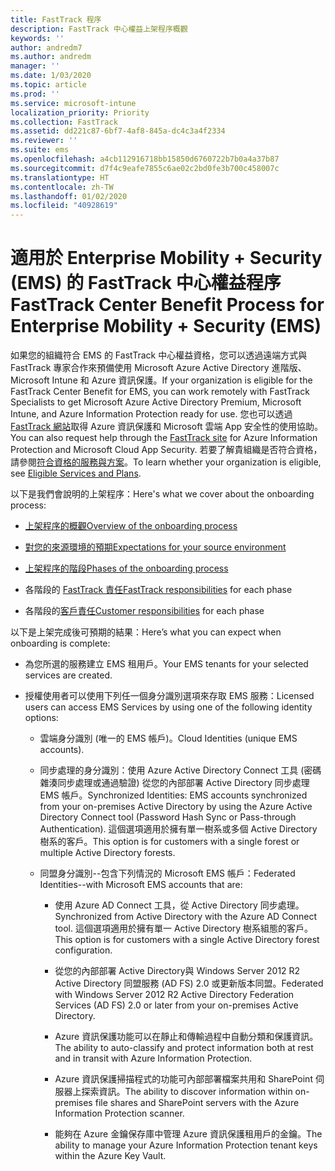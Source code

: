 ```yaml
---
title: FastTrack 程序
description: FastTrack 中心權益上架程序概觀
keywords: ''
author: andredm7
ms.author: andredm
manager: ''
ms.date: 1/03/2020
ms.topic: article
ms.prod: ''
ms.service: microsoft-intune
localization_priority: Priority
ms.collection: FastTrack
ms.assetid: dd221c87-6bf7-4af8-845a-dc4c3a4f2334
ms.reviewer: ''
ms.suite: ems
ms.openlocfilehash: a4cb112916718bb15850d6760722b7b0a4a37b87
ms.sourcegitcommit: d7f4c9eafe7855c6ae02c2bd0fe3b700c458007c
ms.translationtype: HT
ms.contentlocale: zh-TW
ms.lasthandoff: 01/02/2020
ms.locfileid: "40928619"
---
```

# <a name="fasttrack-center-benefit-process-for-enterprise-mobility--security-ems"></a><span data-ttu-id="3a624-103">適用於 Enterprise Mobility + Security (EMS) 的 FastTrack 中心權益程序</span><span class="sxs-lookup"><span data-stu-id="3a624-103">FastTrack Center Benefit Process for Enterprise Mobility + Security (EMS)</span></span>
<span data-ttu-id="3a624-104">如果您的組織符合 EMS 的 FastTrack 中心權益資格，您可以透過遠端方式與 FastTrack 專家合作來預備使用 Microsoft Azure Active Directory 進階版、Microsoft Intune 和 Azure 資訊保護。</span><span class="sxs-lookup"><span data-stu-id="3a624-104">If your organization is eligible for the FastTrack Center Benefit for EMS, you can work remotely with FastTrack Specialists to get Microsoft Azure Active Directory Premium, Microsoft Intune, and Azure Information Protection ready for use.</span></span> <span data-ttu-id="3a624-105">您也可以透過 [FastTrack 網站](https://www.microsoft.com/fasttrack/microsoft-365/ems)取得 Azure 資訊保護和 Microsoft 雲端 App 安全性的使用協助。</span><span class="sxs-lookup"><span data-stu-id="3a624-105">You can also request help through the [FastTrack site](https://www.microsoft.com/fasttrack/microsoft-365/ems) for Azure Information Protection and Microsoft Cloud App Security.</span></span> <span data-ttu-id="3a624-106">若要了解貴組織是否符合資格，請參閱[符合資格的服務與方案](M365-eligible-services-and-plans.md)。</span><span class="sxs-lookup"><span data-stu-id="3a624-106">To learn whether your organization is eligible, see [Eligible Services and Plans](M365-eligible-services-and-plans.md).</span></span>


<span data-ttu-id="3a624-107">以下是我們會說明的上架程序：</span><span class="sxs-lookup"><span data-stu-id="3a624-107">Here's what we cover about the onboarding process:</span></span>

-   [<span data-ttu-id="3a624-108">上架程序的概觀</span><span class="sxs-lookup"><span data-stu-id="3a624-108">Overview of the onboarding process</span></span>](EMS-fasttrack-benefit-overview.md)

-   [<span data-ttu-id="3a624-109">對您的來源環境的預期</span><span class="sxs-lookup"><span data-stu-id="3a624-109">Expectations for your source environment</span></span>](EMS-source-environment-expectations.md)

-   [<span data-ttu-id="3a624-110">上架程序的階段</span><span class="sxs-lookup"><span data-stu-id="3a624-110">Phases of the onboarding process</span></span>](EMS-onboarding-phases.md)

-   <span data-ttu-id="3a624-111">各階段的 [FastTrack 責任](EMS-fasttrack-responsibilities.md)</span><span class="sxs-lookup"><span data-stu-id="3a624-111">[FastTrack responsibilities](EMS-fasttrack-responsibilities.md) for each phase</span></span>

-   <span data-ttu-id="3a624-112">各階段的[客戶責任](EMS-your-responsibilities.md)</span><span class="sxs-lookup"><span data-stu-id="3a624-112">[Customer responsibilities](EMS-your-responsibilities.md) for each phase</span></span>

<span data-ttu-id="3a624-113">以下是上架完成後可預期的結果：</span><span class="sxs-lookup"><span data-stu-id="3a624-113">Here’s what you can expect when onboarding is complete:</span></span>

-   <span data-ttu-id="3a624-114">為您所選的服務建立 EMS 租用戶。</span><span class="sxs-lookup"><span data-stu-id="3a624-114">Your EMS tenants for your selected services are created.</span></span>

-   <span data-ttu-id="3a624-115">授權使用者可以使用下列任一個身分識別選項來存取 EMS 服務：</span><span class="sxs-lookup"><span data-stu-id="3a624-115">Licensed users can access EMS Services by using one of the following identity options:</span></span>

    -   <span data-ttu-id="3a624-116">雲端身分識別 (唯一的 EMS 帳戶)。</span><span class="sxs-lookup"><span data-stu-id="3a624-116">Cloud Identities (unique EMS accounts).</span></span>

    -   <span data-ttu-id="3a624-117">同步處理的身分識別：使用 Azure Active Directory Connect 工具 (密碼雜湊同步處理或通過驗證) 從您的內部部署 Active Directory 同步處理 EMS 帳戶。</span><span class="sxs-lookup"><span data-stu-id="3a624-117">Synchronized Identities: EMS accounts synchronized from your on-premises Active Directory by using the Azure Active Directory Connect tool (Password Hash Sync or Pass-through Authentication).</span></span> <span data-ttu-id="3a624-118">這個選項適用於擁有單一樹系或多個 Active Directory 樹系的客戶。</span><span class="sxs-lookup"><span data-stu-id="3a624-118">This option is for customers with a single forest or multiple Active Directory forests.</span></span>

    -   <span data-ttu-id="3a624-119">同盟身分識別--包含下列情況的 Microsoft EMS 帳戶：</span><span class="sxs-lookup"><span data-stu-id="3a624-119">Federated Identities--with Microsoft EMS accounts that are:</span></span>

        -   <span data-ttu-id="3a624-120">使用 Azure AD Connect 工具，從 Active Directory 同步處理。</span><span class="sxs-lookup"><span data-stu-id="3a624-120">Synchronized from Active Directory with the Azure AD Connect tool.</span></span> <span data-ttu-id="3a624-121">這個選項適用於擁有單一 Active Directory 樹系組態的客戶。</span><span class="sxs-lookup"><span data-stu-id="3a624-121">This option is for customers with a single Active Directory forest configuration.</span></span>

        -   <span data-ttu-id="3a624-122">從您的內部部署 Active Directory與 Windows Server 2012 R2 Active Directory 同盟服務 (AD FS) 2.0 或更新版本同盟。</span><span class="sxs-lookup"><span data-stu-id="3a624-122">Federated with Windows Server 2012 R2 Active Directory Federation Services (AD FS) 2.0 or later from your on-premises Active Directory.</span></span>

        -   <span data-ttu-id="3a624-123">Azure 資訊保護功能可以在靜止和傳輸過程中自動分類和保護資訊。</span><span class="sxs-lookup"><span data-stu-id="3a624-123">The ability to auto-classify and protect information both at rest and in transit with Azure Information Protection.</span></span> 

        -   <span data-ttu-id="3a624-124">Azure 資訊保護掃描程式的功能可內部部署檔案共用和 SharePoint 伺服器上探索資訊。</span><span class="sxs-lookup"><span data-stu-id="3a624-124">The ability to discover information within on-premises file shares and SharePoint servers with the Azure Information Protection scanner.</span></span> 

        -   <span data-ttu-id="3a624-125">能夠在 Azure 金鑰保存庫中管理 Azure 資訊保護租用戶的金鑰。</span><span class="sxs-lookup"><span data-stu-id="3a624-125">The ability to manage your Azure Information Protection tenant keys within the Azure Key Vault.</span></span> 
